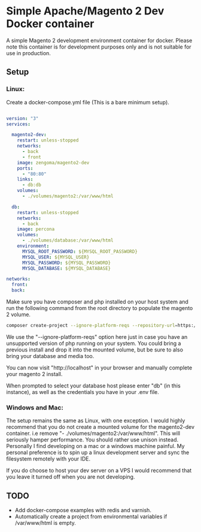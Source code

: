 # Simple Apache/Magento 2 Dev Docker container

A simple Magento 2 development environment container for docker. Please note this container is for development purposes
only and is not suitable for use in production.

## Setup

### Linux:

Create a docker-compose.yml file (This is a bare minimum setup).

```yaml

version: "3"
services:

  magento2-dev:
    restart: unless-stopped
    networks:
      - back
      - front
    image: zengoma/magento2-dev
    ports:
      - "80:80"
    links:
      - db:db
    volumes:
      - ./volumes/magento2:/var/www/html

  db:
    restart: unless-stopped
    networks:
      - back
    image: percona
    volumes:
      - ./volumes/database:/var/www/html
    environment:
      MYSQL_ROOT_PASSWORD: ${MYSQL_ROOT_PASSWORD}
      MYSQL_USER: ${MYSQL_USER}
      MYSQL_PASSWORD: ${MYSQL_PASSWORD}
      MYSQL_DATABASE: ${MYSQL_DATABASE}

networks:
  front:
  back:

```

Make sure you have composer and php installed on your host system and run the following command from the root directory to populate
the magento 2 volume.

```bash
composer create-project --ignore-platform-reqs --repository-url=https://repo.magento.com/ magento/project-community-edition volumes/magento2
```

We use the "--ignore-platform-reqs" option here just in case you have an unsupported version of php running on your system.
You could bring a previous install and drop it into the mounted volume, but be sure to also bring your database and media too.

You can now visit "http://localhost" in your browser and manually complete your magento 2 install.

When prompted to select your database host please enter "db" (in this instance), as well as the credentials you have in
your .env file.

### Windows and Mac:

The setup remains the same as Linux, with one exception. I would highly recommend that you do not create a mounted volume
for the magento2-dev container. i.e remove "- ./volumes/magento2:/var/www/html". This will seriously hamper performance.
You should rather use unison instead. Personally I find developing on a mac or a windows machine painful. My personal preference
is to spin up a linux development server and sync the filesystem remotely with your IDE.

If you do choose to host your dev server on a VPS I would recommend that you leave it turned off when you are not developing.

## TODO

* Add docker-compose examples with redis and varnish.
* Automatically create a project from environmental variables if /var/www/html is empty. 
